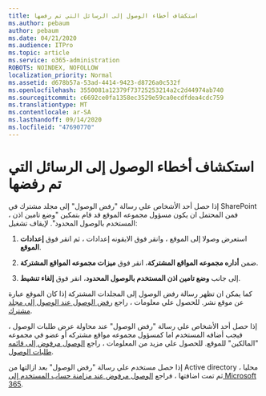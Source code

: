 ```yaml
---
title: استكشاف أخطاء الوصول إلى الرسائل التي تم رفضها
ms.author: pebaum
author: pebaum
ms.date: 04/21/2020
ms.audience: ITPro
ms.topic: article
ms.service: o365-administration
ROBOTS: NOINDEX, NOFOLLOW
localization_priority: Normal
ms.assetid: d678b57a-53ad-4414-9423-d8726a0c532f
ms.openlocfilehash: 3550081a12379f73725253214a2c2d44974ab740
ms.sourcegitcommit: c6692ce0fa1358ec3529e59ca0ecdfdea4cdc759
ms.translationtype: MT
ms.contentlocale: ar-SA
ms.lasthandoff: 09/14/2020
ms.locfileid: "47690770"
---
```

# <a name="troubleshoot-access-denied-messages"></a>استكشاف أخطاء الوصول إلى الرسائل التي تم رفضها

إذا حصل أحد الأشخاص علي رسالة "رفض الوصول" إلى مجلد مشترك في SharePoint ، فمن المحتمل ان يكون مسؤول مجموعه الموقع قد قام بتمكين "وضع تامين اذن المستخدم بالوصول المحدود". لإيقاف تشغيل: 
  
1. استعرض وصولا إلى الموقع ، وانقر فوق الايقونه إعدادات ، ثم انقر فوق **إعدادات الموقع**.
    
2. ضمن **أداره مجموعه المواقع المشتركة**، انقر فوق **ميزات مجموعه المواقع المشتركة**.
    
3. إلى جانب **وضع تامين اذن المستخدم بالوصول المحدود**، انقر فوق **إلغاء تنشيط**.
    
كما يمكن ان تظهر رسالة رفض الوصول إلى المجلدات المشتركة إذا كان الموقع عبارة عن موقع نشر. للحصول علي معلومات ، راجع [رفض الوصول عند الوصول إلى مجلد مشترك](https://go.microsoft.com/fwlink/?linkid=2004317).
  
إذا حصل أحد الأشخاص علي رسالة "رفض الوصول" عند محاولة عرض طلبات الوصول ، فيجب أضافه المستخدم اما كمسؤول مجموعه مواقع مشتركه أو عضو في مجموعه "المالكين" للموقع. للحصول علي مزيد من المعلومات ، راجع [الوصول مرفوض إلى قائمه طلبات الوصول](https://go.microsoft.com/fwlink/?linkid=2004220).
  
إذا حصل مستخدم علي رسالة "رفض الوصول" بعد ازالتها من Active directory محليا ، ثم تمت اضافتها ، فراجع [الوصول مرفوض عند مزامنة حساب المستخدم إلى Microsoft 365](https://go.microsoft.com/fwlink/?linkid=2004318).
  

